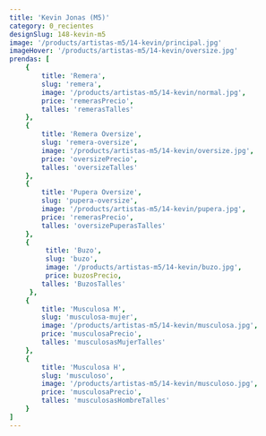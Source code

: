 ```yaml
---
title: 'Kevin Jonas (M5)'
category: 0_recientes
designSlug: 148-kevin-m5
image: '/products/artistas-m5/14-kevin/principal.jpg'
imageHover: '/products/artistas-m5/14-kevin/oversize.jpg'
prendas: [
    {   
        title: 'Remera',
        slug: 'remera',          
        image: '/products/artistas-m5/14-kevin/normal.jpg',
        price: 'remerasPrecio',
        talles: 'remerasTalles'
    },
    {
        title: 'Remera Oversize',
        slug: 'remera-oversize',
        image: '/products/artistas-m5/14-kevin/oversize.jpg',
        price: 'oversizePrecio',
        talles: 'oversizeTalles'
    },
    {
        title: 'Pupera Oversize',
        slug: 'pupera-oversize',
        image: '/products/artistas-m5/14-kevin/pupera.jpg',
        price: 'remerasPrecio',
        talles: 'oversizePuperasTalles'
    },
    {
         title: 'Buzo',
         slug: 'buzo',
         image: '/products/artistas-m5/14-kevin/buzo.jpg',
         price: buzosPrecio,
        talles: 'BuzosTalles'
     },
    {
        title: 'Musculosa M',
        slug: 'musculosa-mujer',
        image: '/products/artistas-m5/14-kevin/musculosa.jpg',
        price: 'musculosaPrecio',
        talles: 'musculosasMujerTalles'
    },
    {
        title: 'Musculosa H',
        slug: 'musculoso',
        image: '/products/artistas-m5/14-kevin/musculoso.jpg',
        price: 'musculosaPrecio',
        talles: 'musculosasHombreTalles'
    }
]
---
```

